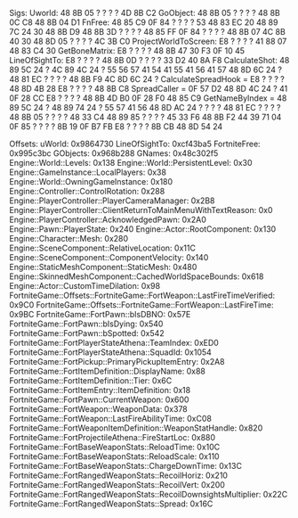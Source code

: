 Sigs:
Uworld: 48 8B 05 ? ? ? ? 4D 8B C2
GoObject: 48 8B 05 ? ? ? ? 48 8B 0C C8 48 8B 04 D1
FnFree: 48 85 C9 0F 84 ? ? ? ? 53 48 83 EC 20 48 89 7C 24 30 48 8B D9 48 8B 3D ? ? ? ? 48 85 FF 0F 84 ? ? ? ? 48 8B 07 4C 8B 40 30 48 8D 05 ? ? ? ? 4C 3B C0
ProjectWorldToScreen: E8 ? ? ? ? 41 88 07 48 83 C4 30
GetBoneMatrix: E8 ? ? ? ? 48 8B 47 30 F3 0F 10 45
LineOfSightTo: E8 ? ? ? ? 48 8B 0D ? ? ? ? 33 D2 40 8A F8
CalculateShot: 48 89 5C 24 ? 4C 89 4C 24 ? 55 56 57 41 54 41 55 41 56 41 57 48 8D 6C 24 ? 48 81 EC ? ? ? ? 48 8B F9 4C 8D 6C 24 ?
CalculateSpreadHook = E8 ? ? ? ? 48 8D 4B 28 E8 ? ? ? ? 48 8B C8
SpreadCaller = 0F 57 D2 48 8D 4C 24 ? 41 0F 28 CC E8 ? ? ? ? 48 8B 4D B0 0F 28 F0 48 85 C9
GetNameByIndex = 48 89 5C 24 ? 48 89 74 24 ? 55 57 41 56 48 8D AC 24 ? ? ? ? 48 81 EC ? ? ? ? 48 8B 05 ? ? ? ? 48 33 C4 48 89 85 ? ? ? ? 45 33 F6 48 8B F2 44 39 71 04 0F 85 ? ? ? ? 8B 19 0F B7 FB E8 ? ? ? ? 8B CB 48 8D 54 24

Offsets:
uWorld: 0x9864730
LineOfSightTo: 0xcf43ba5
FortniteFree: 0x995c3bc
GObjects: 0x968b288
GNames: 0x48c302f5
Engine::World::Levels: 0x138
Engine::World::PersistentLevel: 0x30
Engine::GameInstance::LocalPlayers: 0x38
Engine::World::OwningGameInstance: 0x180
Engine::Controller::ControlRotation: 0x288
Engine::PlayerController::PlayerCameraManager: 0x2B8
Engine::PlayerController::ClientReturnToMainMenuWithTextReason: 0x0
Engine::PlayerController::AcknowledgedPawn: 0x2A0
Engine::Pawn::PlayerState: 0x240
Engine::Actor::RootComponent: 0x130
Engine::Character::Mesh: 0x280
Engine::SceneComponent::RelativeLocation: 0x11C
Engine::SceneComponent::ComponentVelocity: 0x140
Engine::StaticMeshComponent::StaticMesh: 0x480
Engine::SkinnedMeshComponent::CachedWorldSpaceBounds: 0x618
Engine::Actor::CustomTimeDilation: 0x98
FortniteGame::Offsets::FortniteGame::FortWeapon::LastFireTimeVerified: 0x9C0
FortniteGame::Offsets::FortniteGame::FortWeapon::LastFireTime: 0x9BC
FortniteGame::FortPawn::bIsDBNO: 0x57E
FortniteGame::FortPawn::bIsDying: 0x540
FortniteGame::FortPawn::bSpotted: 0x542
FortniteGame::FortPlayerStateAthena::TeamIndex: 0xED0
FortniteGame::FortPlayerStateAthena::SquadId: 0x1054
FortniteGame::FortPickup::PrimaryPickupItemEntry: 0x2A8
FortniteGame::FortItemDefinition::DisplayName: 0x88
FortniteGame::FortItemDefinition::Tier: 0x6C
FortniteGame::FortItemEntry::ItemDefinition: 0x18
FortniteGame::FortPawn::CurrentWeapon: 0x600
FortniteGame::FortWeapon::WeaponData: 0x378
FortniteGame::FortWeapon::LastFireAbilityTime: 0xC08
FortniteGame::FortWeaponItemDefinition::WeaponStatHandle: 0x820
FortniteGame::FortProjectileAthena::FireStartLoc: 0x880
FortniteGame::FortBaseWeaponStats::ReloadTime: 0x10C
FortniteGame::FortBaseWeaponStats::ReloadScale: 0x110
FortniteGame::FortBaseWeaponStats::ChargeDownTime: 0x13C
FortniteGame::FortRangedWeaponStats::RecoilHoriz: 0x210
FortniteGame::FortRangedWeaponStats::RecoilVert: 0x200
FortniteGame::FortRangedWeaponStats::RecoilDownsightsMultiplier: 0x22C
FortniteGame::FortRangedWeaponStats::Spread: 0x16C
